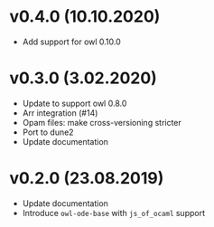 # v0.4.0 (10.10.2020)

- Add support for owl 0.10.0

# v0.3.0 (3.02.2020)

- Update to support owl 0.8.0
- Arr integration (#14)
- Opam files: make cross-versioning stricter
- Port to dune2
- Update documentation

# v0.2.0 (23.08.2019)

- Update documentation
- Introduce `owl-ode-base` with `js_of_ocaml` support
